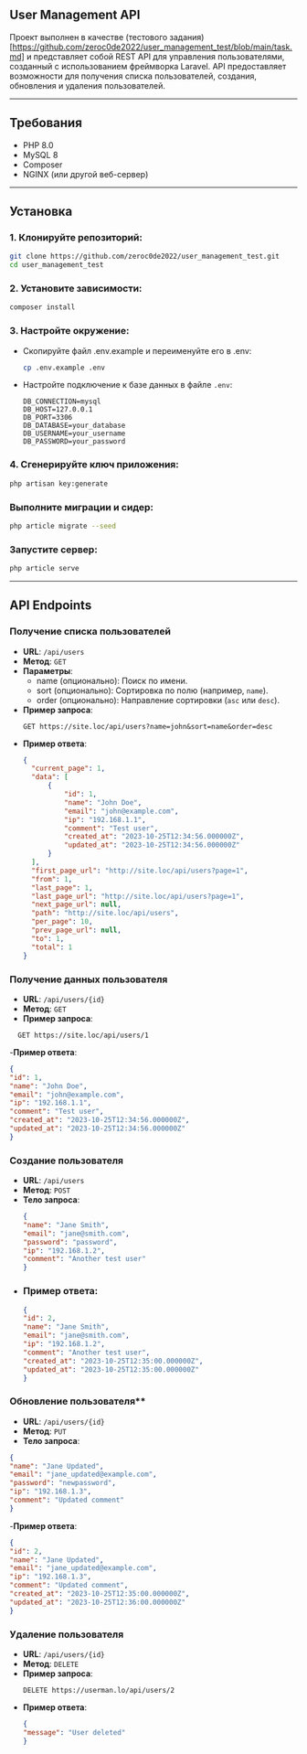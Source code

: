 ## User Management API

Проект выполнен в качестве (тестового задания)[https://github.com/zeroc0de2022/user_management_test/blob/main/task.md] и представляет собой REST API для управления пользователями, созданный с использованием фреймворка Laravel. API предоставляет возможности для получения списка пользователей,
создания, обновления и удаления пользователей.
 
---

## Требования

- PHP 8.0
- MySQL 8
- Composer
- NGINX (или другой веб-сервер)

---

## Установка

### 1. Клонируйте репозиторий:
```bash
git clone https://github.com/zeroc0de2022/user_management_test.git
cd user_management_test
```

### 2. Установите зависимости:

```bash
composer install
```

### 3. Настройте окружение:

- Скопируйте файл .env.example и переименуйте его в .env:

   ```bash
   cp .env.example .env
   ```
- Настройте подключение к базе данных в файле `.env`:
  ```env
  DB_CONNECTION=mysql
  DB_HOST=127.0.0.1
  DB_PORT=3306
  DB_DATABASE=your_database
  DB_USERNAME=your_username
  DB_PASSWORD=your_password
  ```

### 4. Сгенерируйте ключ приложения:

```bash
php artisan key:generate
```

### Выполните миграции и сидер:

```bash
php article migrate --seed
```

### Запустите сервер:

```bash
php article serve
```

---

## API Endpoints

### Получение списка пользователей
- **URL**: `/api/users`
- **Метод**: `GET`
- **Параметры**:
    - name (опционально): Поиск по имени.
    - sort (опционально): Сортировка по полю (например, `name`).
    - order (опционально): Направление сортировки (`asc` или `desc`).
- **Пример запроса**:
  ```
  GET https://site.loc/api/users?name=john&sort=name&order=desc
  ```
- **Пример ответа**:
  ```json
  {
    "current_page": 1,
    "data": [
        {
            "id": 1,
            "name": "John Doe",
            "email": "john@example.com",
            "ip": "192.168.1.1",
            "comment": "Test user",
            "created_at": "2023-10-25T12:34:56.000000Z",
            "updated_at": "2023-10-25T12:34:56.000000Z"
        }
    ],
    "first_page_url": "http://site.loc/api/users?page=1",
    "from": 1,
    "last_page": 1,
    "last_page_url": "http://site.loc/api/users?page=1",
    "next_page_url": null,
    "path": "http://site.loc/api/users",
    "per_page": 10,
    "prev_page_url": null,
    "to": 1,
    "total": 1
  }
  ```

### Получение данных пользователя
- **URL**:  `/api/users/{id}`
- **Метод**:  `GET`
- **Пример запроса**:
```
  GET https://site.loc/api/users/1
```
-**Пример ответа**:
  ```json
  {
  "id": 1,
  "name": "John Doe",
  "email": "john@example.com",
  "ip": "192.168.1.1",
  "comment": "Test user",
  "created_at": "2023-10-25T12:34:56.000000Z",
  "updated_at": "2023-10-25T12:34:56.000000Z"
  }
  ```

### Создание пользователя
- **URL**: `/api/users`
- **Метод**: `POST`
- **Тело запроса**:
  ```json
  {
  "name": "Jane Smith",
  "email": "jane@smith.com",
  "password": "password",
  "ip": "192.168.1.2",
  "comment": "Another test user"
  }
  ```
- ### Пример ответа:
  ```json
  {
  "id": 2,
  "name": "Jane Smith",
  "email": "jane@smith.com",
  "ip": "192.168.1.2",
  "comment": "Another test user",
  "created_at": "2023-10-25T12:35:00.000000Z",
  "updated_at": "2023-10-25T12:35:00.000000Z"
  }
  ```

### Обновление пользователя**
 - **URL**: `/api/users/{id}`
 - **Метод**: `PUT`
 - **Тело запроса**:
  ```json
{
  "name": "Jane Updated",
  "email": "jane_updated@example.com",
  "password": "newpassword",
  "ip": "192.168.1.3",
  "comment": "Updated comment"
  }
  ```
-**Пример ответа**:
  ```json
  {
  "id": 2,
  "name": "Jane Updated",
  "email": "jane_updated@example.com",
  "ip": "192.168.1.3",
  "comment": "Updated comment",
  "created_at": "2023-10-25T12:35:00.000000Z",
  "updated_at": "2023-10-25T12:36:00.000000Z"
  }
  ```

### Удаление пользователя
- **URL**: `/api/users/{id}`
- **Метод**: `DELETE`
- **Пример запроса**:
  ```
  DELETE https://userman.lo/api/users/2
  ```
- **Пример ответа**:
  ```json
  {
  "message": "User deleted"
  }
  ```
